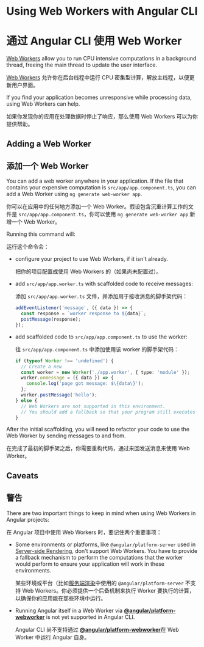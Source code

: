 # Using Web Workers with Angular CLI

# 通过 Angular CLI 使用 Web Worker


[Web Workers](https://developer.mozilla.org/en-US/docs/Web/API/Web_Workers_API) allow you to run CPU intensive computations in a background thread, freeing the main thread to update the user interface.

[Web Workers](https://developer.mozilla.org/en-US/docs/Web/API/Web_Workers_API) 允许你在后台线程中运行 CPU 密集型计算，解放主线程，以便更新用户界面。


If you find your application becomes unresponsive while processing data, using Web Workers can help.

如果你发现你的应用在处理数据时停止了响应，那么使用 Web Workers 可以为你提供帮助。


## Adding a Web Worker

## 添加一个 Web Worker


You can add a web worker anywhere in your application. If the file that contains your expensive computation is `src/app/app.component.ts`, you can add a Web Worker using `ng generate web-worker app`.

你可以在应用中的任何地方添加一个 Web Worker。假设包含沉重计算工作的文件是 `src/app/app.component.ts`，你可以使用 `ng generate web-worker app` 新增一个 Web Worker。


Running this command will:

运行这个命令会：


- configure your project to use Web Workers, if it isn't already.

  把你的项目配置成使用 Web Workers 的（如果尚未配置过）。


- add `src/app/app.worker.ts` with scaffolded code to receive messages:

  添加 `src/app/app.worker.ts` 文件，并添加用于接收消息的脚手架代码：


  ```typescript
  addEventListener('message', ({ data }) => {
    const response = `worker response to ${data}`;
    postMessage(response);
  });
  ```

- add scaffolded code to `src/app/app.component.ts` to use the worker:

  往 `src/app/app.component.ts` 中添加使用该 worker 的脚手架代码：


  ```typescript
  if (typeof Worker !== 'undefined') {
    // Create a new
    const worker = new Worker('./app.worker', { type: 'module' });
    worker.onmessage = ({ data }) => {
      console.log('page got message: $\{data\}');
    };
    worker.postMessage('hello');
  } else {
    // Web Workers are not supported in this environment.
    // You should add a fallback so that your program still executes correctly.
  }
  ```

After the initial scaffolding, you will need to refactor your code to use the Web Worker by sending messages to and from.

在完成了最初的脚手架之后，你需要重构代码，通过来回发送消息来使用 Web Worker。

## Caveats

## 警告


There are two important things to keep in mind when using Web Workers in Angular projects:

在 Angular 项目中使用 Web Workers 时，要记住两个重要事项：


- Some environments or platforms, like `@angular/platform-server` used in [Server-side Rendering](guide/universal), don't support Web Workers. You have to provide a fallback mechanism to perform the computations that the worker would perform to ensure your application will work in these environments.

  某些环境或平台（比如[服务端渲染](guide/universal)中使用的 `@angular/platform-server` 不支持 Web Workers。你必须提供一个后备机制来执行 Worker 要执行的计算，以确保你的应用能在那些环境中运行。

- Running Angular itself in a Web Worker via [**@angular/platform-webworker**](api/platform-webworker) is not yet supported in Angular CLI.

  Angular CLI 尚不支持通过 [**@angular/platform-webworker**](api/platform-webworker)在 Web Worker 中运行 Angular 自身。

